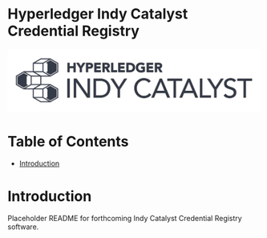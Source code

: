 
# Hyperledger Indy Catalyst Credential Registry <!-- omit in toc -->

![logo](assets/indy-catalyst-logo-bw.png)

# Table of Contents <!-- omit in toc -->
- [Introduction](#introduction)

# Introduction

Placeholder README for forthcoming Indy Catalyst Credential Registry software.
